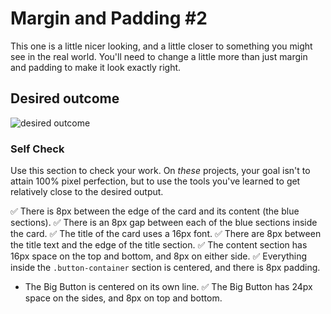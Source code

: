 # Margin and Padding #2

This one is a little nicer looking, and a little closer to something you might see in the real world. You'll need to change a little more than just margin and padding to make it look exactly right.

## Desired outcome
![desired outcome](./desired-outcome.png)

### Self Check
Use this section to check your work. On _these_ projects, your goal isn't to attain 100% pixel perfection, but to use the tools you've learned to get relatively close to the desired output.

✅ There is 8px between the edge of the card and its content (the blue sections).
✅ There is an 8px gap between each of the blue sections inside the card.
✅ The title of the card uses a 16px font.
✅ There are 8px between the title text and the edge of the title section.
✅ The content section has 16px space on the top and bottom, and 8px on either side.
✅ Everything inside the `.button-container` section is centered, and there is 8px padding.
- The Big Button is centered on its own line.
✅ The Big Button has 24px space on the sides, and 8px on top and bottom.
